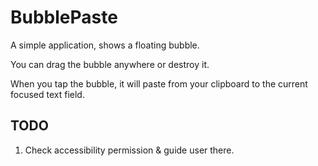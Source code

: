 # BubblePaste

A simple application, shows a floating bubble.

You can drag the bubble anywhere or destroy it.

When you tap the bubble, it will paste from your clipboard to the current focused text field.

## TODO

1. Check accessibility permission & guide user there.
